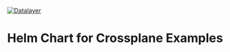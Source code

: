 [![Datalayer](https://assets.datalayer.design/datalayer-25.svg)](https://datalayer.io)

# Helm Chart for Crossplane Examples
